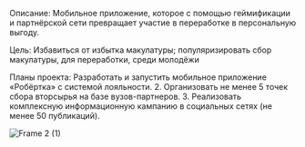 Описание: Мобильное приложение, которое с помощью геймификации и партнёрской сети превращает участие в переработке в персональную выгоду.

Цель: Избавиться от избытка макулатуры; популяризировать сбор макулатуры, для переработки, среди молодёжи

Планы проекта: Разработать и запустить мобильное приложение «Робёртка» с системой лояльности.
2. Организовать не менее 5 точек сбора вторсырья на базе вузов-партнеров.
3. Реализовать комплексную информационную кампанию в социальных сетях (не менее 50 публикаций).

![Frame 2 (1)](https://github.com/user-attachments/assets/41dff51e-0536-46a2-94d4-b1d003a1bfda)

